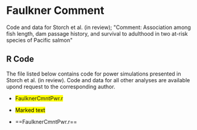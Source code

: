 # Faulkner Comment
Code and data for Storch et al. (in review); "Comment: Association among fish length, dam passage history, and survival to adulthood in two at-risk species of Pacific salmon" 

## R Code
The file listed below contains code for power simulations presented in Storch et al. (in review).  Code and data for all other analyses are available upond request to the corresponding author.

* <span style="background-color: #FFFF00">FaulknerCmntPwr.r</span>

* <mark>Marked text</mark>

* ==FaulknerCmntPwr.r==
